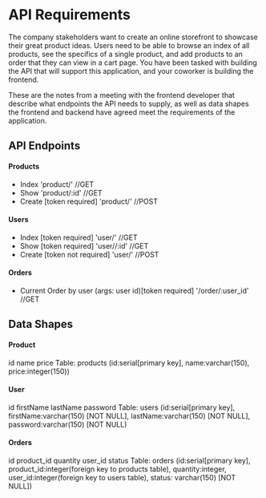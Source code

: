 # API Requirements
The company stakeholders want to create an online storefront to showcase their great product ideas. Users need to be able to browse an index of all products, see the specifics of a single product, and add products to an order that they can view in a cart page. You have been tasked with building the API that will support this application, and your coworker is building the frontend.

These are the notes from a meeting with the frontend developer that describe what endpoints the API needs to supply, as well as data shapes the frontend and backend have agreed meet the requirements of the application. 

## API Endpoints
#### Products
- Index 'product/' //GET
- Show  'product/:id' //GET
- Create [token required] 'product/' //POST

#### Users
- Index [token required] 'user/' //GET
- Show [token required] 'user//:id' //GET
- Create [token not required] 'user/' //POST

#### Orders
- Current Order by user (args: user id)[token required] '/order/:user_id' //GET



## Data Shapes

#### Product
id
name
price
Table: products (id:serial[primary key], name:varchar(150), price:integer(150))

#### User
id
firstName
lastName
password
Table: users (id:serial[primary key], firstName:varchar(150) [NOT NULL], lastName:varchar(150) [NOT NULL], password:varchar(150) [NOT NULL)

#### Orders
id
product_id
quantity 
user_id
status 
Table: orders (id:serial[primary key], product_id:integer(foreign key to products table), quantity:integer, user_id:integer(foreign key to users table), status: varchar(150) [NOT NULL])   